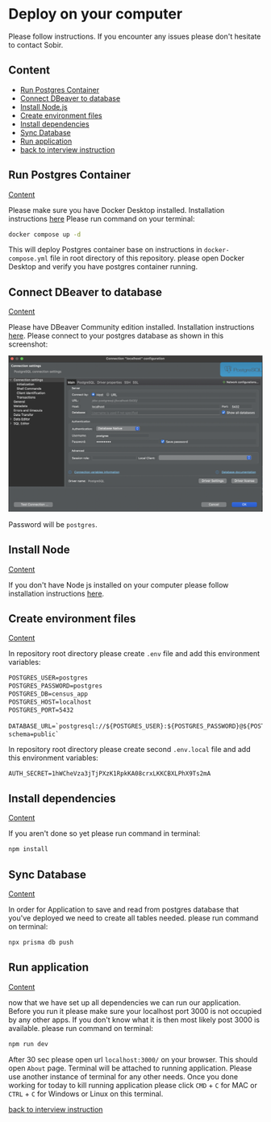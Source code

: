 # Deploy on your computer

Please follow instructions. If you encounter any issues please don't hesitate to contact Sobir.

## Content

- [Run Postgres Container](#run-postgres-container)
- [Connect DBeaver to database](#connect-dbeaver-to-database)
- [Install Node.js](#install-node)
- [Create environment files](#create-environment-files)
- [Install dependencies](#install-dependencies)
- [Sync Database](#sync-database)
- [Run application](#run-application)
- [back to interview instruction](README.md)

## Run Postgres Container

[Content](#content)

Please make sure you have Docker Desktop installed. Installation instructions [here](https://www.docker.com/)
Please run command on your terminal:

```bash
docker compose up -d
```

This will deploy Postgres container base on instructions in `docker-compose.yml` file in root directory of this repository.
please open Docker Desktop and verify you have postgres container running.

## Connect DBeaver to database

[Content](#content)

Please have DBeaver Community edition installed. Installation instructions [here](https://dbeaver.io/). Please connect to your postgres database as shown in this screenshot:

![DBeaver connection](DBeaver_connection.png)

Password will be `postgres`.

## Install Node

[Content](#content)

If you don't have Node js installed on your computer please follow installation instructions [here](https://nodejs.org/en).

## Create environment files

[Content](#content)

In repository root directory please create `.env` file and add this environment variables:

```Configuration
POSTGRES_USER=postgres
POSTGRES_PASSWORD=postgres
POSTGRES_DB=census_app
POSTGRES_HOST=localhost
POSTGRES_PORT=5432

DATABASE_URL=`postgresql://${POSTGRES_USER}:${POSTGRES_PASSWORD}@${POSTGRES_HOST}:${POSTGRES_PORT}/${POSTGRES_DB}?schema=public`
```

In repository root directory please create second `.env.local` file and add this environment variables:

```Configuration
AUTH_SECRET=1hWCheVza3jTjPXzK1RpkKA08crxLKKCBXLPhX9Ts2mA
```

## Install dependencies

[Content](#content)

If you aren't done so yet please run command in terminal:

```bash
npm install
```

## Sync Database

[Content](#content)

In order for Application to save and read from postgres database that you've deployed we need to create all tables needed. please run command on terminal:

```bash
npx prisma db push
```

## Run application

[Content](#content)

now that we have set up all dependencies we can run our application. Before you run it please make sure your localhost port 3000 is not occupied by any other apps. If you don't know what it is then most likely post 3000 is available. please run command on terminal:

```bash
npm run dev
```

After 30 sec please open url `localhost:3000/` on your browser. This should open `About` page. Terminal will be attached to running application. Please use another instance of terminal for any other needs. Once you done working for today to kill running application please click `CMD` + `C` for MAC or `CTRL` + `C` for Windows or Linux on this terminal.

[back to interview instruction](README.md)
